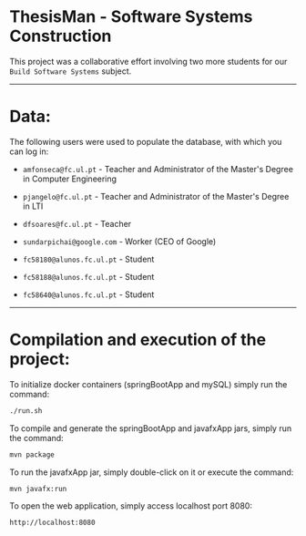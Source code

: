 # ThesisMan - Software Systems Construction

This project was a collaborative effort involving two more students for our ```Build Software Systems``` subject.

---
# Data:

The following users were used to populate the database, with which you can log in:

- ```amfonseca@fc.ul.pt``` - Teacher and Administrator of the Master's Degree in Computer Engineering
- ```pjangelo@fc.ul.pt``` - Teacher and Administrator of the Master's Degree in LTI
- ```dfsoares@fc.ul.pt``` - Teacher

- ```sundarpichai@google.com``` - Worker (CEO of Google)

- ```fc58180@alunos.fc.ul.pt``` - Student
- ```fc58188@alunos.fc.ul.pt``` - Student
- ```fc58640@alunos.fc.ul.pt``` - Student

---
# Compilation and execution of the project:

To initialize docker containers (springBootApp and mySQL) simply run the command:
```bash
./run.sh
```

To compile and generate the springBootApp and javafxApp jars, simply run the command:
```bash
mvn package
```

To run the javafxApp jar, simply double-click on it or execute the command:
```bash
mvn javafx:run
```

To open the web application, simply access localhost port 8080:
```bash
http://localhost:8080
```
